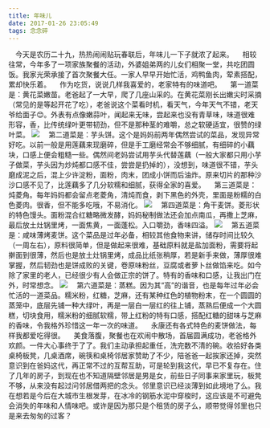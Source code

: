 ```yaml
---
title: 年味儿
date: 2017-01-26 23:05:49
tags: 念念碎
---
```

 今天是农历二十九，热热闹闹贴玩春联后，年味儿一下子就浓了起来。
 相较往常，今年多了一项家族聚餐的活动，外婆姐弟两的儿女们相聚一堂，共吃团圆饭。我家光荣承接了首次聚餐大任。一家人早早开始忙活，鸡鸭鱼肉，荤素搭配，累却快乐着。
 作为吃货，说说几样我喜爱的，老家特有的味道吧。
 第一道菜是：黄花菜嫩苗。老爸起了一大早，爬了几座山采的。在黄花菜刚长出嫩尖时采摘（常见的是等起开花了吃），老爸说这个菜看时机，看天气，今年天气不错，老天爷给面子😊。外表有点像嫩蒜叶，闻起来无味，尝起来也没有青草味，味道很难形容，香，比传统绿叶更带韧劲，但不是那种茎的难嚼，总之软硬适宜，很赞的绿叶菜。
![](//cdn.monniya.com/2017pic/yearintaste-01.jpg )
 第二道菜是：芋头饼。这个是妈妈前两年偶然尝试的菜品，发现异常好吃。以前一般是用莲藕来现磨碎，但是手工磨经常会不够细腻，有细碎的小藕块，口感上便会粗糙一些。偶然间老妈尝试用芋头代替莲藕（一般大家都只用小芋子做菜，芋头因为炒炖都口感不佳，尝尝是扔掉的），没想到，味道很不错，芋头磨成泥之后，混上少许淀粉，面粉，肉末，团成小饼而后油炸。原来切片的那种沙沙口感不见了，比莲藕多了几分软糯和细腻，获得全家的喜爱。
 第三道菜是：炖菱角。每年妈妈都会留点老菱角，清炖而食，剥下黑色的外壳，里面是粉糯的白色菱肉。很香，但不能多吃哦，不易消化。
![](//cdn.monniya.com/2017pic/yearintaste-03.jpg )
 第四道菜是：角干麦饼。菱形状的特色馒头。面粉混合红糖略微发酵，妈妈秘制做法还会加点南瓜，再撒上芝麻，最后放土灶锅里烤，一面焦黄，一面蓬松。入口嚼劲，香味四溢。
![](//cdn.monniya.com/2017pic/yearintaste-04.jpg )
 第五道菜是：咸味薄烤麦饼。这个菜品是过年必备，相较其他食物来讲，储存时间比较久（一周左右），原料很简单，但是做起来很难，基础原料就是盐加面粉，需要将起擀面到很薄，然后也是放土灶锅里烤，成品比纸张稍厚，若是新手来做，薄厚很难掌握，然后韧劲也是饼成败的关键，卷原味粉丝，豆腐或者萝卜丝做馅来吃。如今除了家里的老人，已经很少有人会做正宗的饼了。特有的香味和口感，让我出门在外，时常想念。
![](//cdn.monniya.com/2017pic/yearintaste-05.jpg )
 第六道菜是：蒸糕。因为其“高”的谐音，也是每年过年必会忙活的一道菜品。糯米粉，红糖，芝麻，还有某种红色的植物粉末，在一个圆圆的蒸笼中，底层先铺一种大绿叶，再是一层白一层红的往上铺，蒸熟后便成一个大圆糕，切块食用，糯米粉的细腻软糯，带上红粉的特有口感，搭配红糖的甜味与芝麻的香味，令我格外珍惜这一年一次的味道。
 永康还有各式特色的麦饼做法，每样我都爱吃得很。
 美食落腹，聚餐也在欢闹中散场，首届圆满成功，老爸格外欢颜。一件大心事终于了了。我们主动承担起重任，洗完数不清的碗。收拾好各类桌椅板凳，几桌酒席，碗筷和桌椅邻居家赞助了不少，陪爸爸一起挨家还掉，突然意识到在爸妈这代，再正常不过的互帮互助，可是轮到我这代，早已不复存在。住了几年的房子，到现在也不知道隔壁邻居是男是女，前些日子同事来家里玩，板凳不够，从来没有起过问邻居借两把的念头。邻里意识已经淡薄到如此境地了么。我在想若是今后在大城市生根发芽，在冰冷的钢筋水泥中穿梭时，这应该是不可避免会消失的年味和人情味吧。或许是因为那只是个租赁的房子么，顺带觉得邻里也只是来去匆匆的过客？
